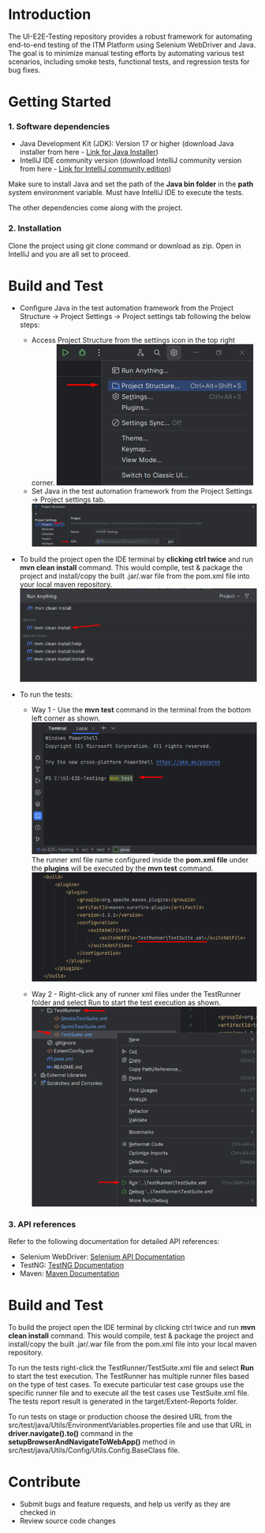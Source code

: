 # Introduction
The UI-E2E-Testing repository provides a robust framework for automating end-to-end testing of the ITM Platform using Selenium WebDriver and Java.
The goal is to minimize manual testing efforts by automating various test scenarios, including smoke tests, functional tests, and regression tests for bug fixes.

# Getting Started
### 1. Software dependencies

- Java Development Kit (JDK): Version 17 or higher (download Java installer from here - [Link for Java Installer](https://www.oracle.com/in/java/technologies/downloads/))
- IntelliJ IDE community version (download IntelliJ community version from here - [Link for IntelliJ community edition](https://www.jetbrains.com/idea/download/?section=windows))

Make sure to install Java and set the path of the **Java bin folder** in the **path** system environment variable. Must have IntelliJ IDE to execute the tests.

The other dependencies come along with the project.

### 2. Installation

Clone the project using git clone command or download as zip. Open in IntelliJ and you are all set to proceed.

# Build and Test

- Configure Java in the test automation framework from the Project Structure -> Project Settings -> Project settings tab following the below steps:
    - Access Project Structure from the settings icon in the top right corner.  ![img.png](UE-E2E-Testing_Understading/ReadmeImages/img.png)
    - Set Java in the test automation framework from the Project Settings -> Project settings tab.  ![img.png](UE-E2E-Testing_Understading/ReadmeImages/img2.png)

- To build the project open the IDE terminal by **clicking ctrl twice** and run **mvn clean install** command. This would compile, test & package the project and install/copy the built .jar/.war file from the pom.xml file into your local maven repository.  ![img.png](UE-E2E-Testing_Understading/ReadmeImages/img3.png)

- To run the tests:
    - Way 1 - Use the **mvn test** command in the terminal from the bottom left corner as shown.  ![img.png](UE-E2E-Testing_Understading/ReadmeImages/img4.png)  The runner xml file name configured inside the **pom.xml file** under the **plugins** will be executed by the **mvn test** command.  ![img.png](UE-E2E-Testing_Understading/ReadmeImages/img5.png)

    - Way 2 - Right-click any of runner xml files under the TestRunner folder and select Run to start the test execution as shown.  ![img.png](UE-E2E-Testing_Understading/ReadmeImages/img6.png)

### 3. API references
Refer to the following documentation for detailed API references:

- Selenium WebDriver: [Selenium API Documentation](https://www.selenium.dev/documentation/)
- TestNG: [TestNG Documentation](https://testng.org/)
- Maven: [Maven Documentation](https://maven.apache.org/guides/index.html)

# Build and Test
To build the project open the IDE terminal by clicking ctrl twice and run **mvn clean install** command. This would compile, test & package the project and install/copy the built .jar/.war file from the pom.xml file into your local maven repository.

To run the tests right-click the TestRunner/TestSuite.xml file and select **Run** to start the test execution. The TestRunner has multiple runner files based on the type of test cases. To execute particular test case groups use the specific runner file and to execute all the test cases use TestSuite.xml file. The tests report result is generated in the target/Extent-Reports folder.

To run tests on stage or production choose the desired URL from the src/test/java/Utils/EnvironmentVariables.properties file and use that URL in **driver.navigate().to()** command in the **setupBrowserAndNavigateToWebApp()** method in src/test/java/Utils/Config/Utils.Config.BaseClass file.

# Contribute

- Submit bugs and feature requests, and help us verify as they are checked in
- Review source code changes
